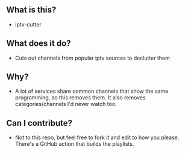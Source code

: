 ## What is this?
- iptv-cutter

## What does it do?
- Cuts out channels from popular iptv sources to declutter them

## Why?
- A lot of services share common channels that show the same programming, so this removes them. It also removes categories/channels I'd never watch too.

## Can I contribute?
- Not to this repo, but feel free to fork it and edit to how you please. There's a GitHub action that builds the playlists.